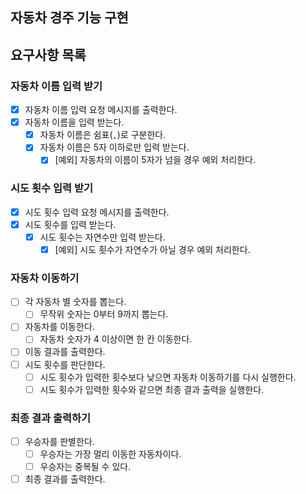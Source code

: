 ## 자동차 경주 기능 구현

## 요구사항 목록

### 자동차 이름 입력 받기

- [x] 자동차 이름 입력 요청 메시지를 출력한다.
- [x] 자동차 이름을 입력 받는다.
  - [x] 자동차 이름은 쉼표(`,`)로 구분한다.
  - [x] 자동차 이름은 5자 이하로만 입력 받는다.
    - [x] [예외] 자동차의 이름이 5자가 넘을 경우 예외 처리한다.

### 시도 횟수 입력 받기

- [x] 시도 횟수 입력 요청 메시지를 출력한다.
- [x] 시도 횟수를 입력 받는다.
  - [x] 시도 횟수는 자연수만 입력 받는다.
    - [x] [예외] 시도 횟수가 자연수가 아닐 경우 예외 처리한다.

### 자동차 이동하기

- [ ] 각 자동차 별 숫자를 뽑는다.
  - [ ] 무작위 숫자는 0부터 9까지 뽑는다.
- [ ] 자동차를 이동한다.
  - [ ] 자동차 숫자가 4 이상이면 한 칸 이동한다.
- [ ] 이동 결과를 출력한다.
- [ ] 시도 횟수를 판단한다.
  - [ ] 시도 횟수가 입력한 횟수보다 낮으면 자동차 이동하기를 다시 실행한다.
  - [ ] 시도 횟수가 입력한 횟수와 같으면 최종 결과 출력을 실행한다.

### 최종 결과 출력하기

- [ ] 우승자를 판별한다.
  - [ ] 우승자는 가장 멀리 이동한 자동차이다.
  - [ ] 우승자는 중복될 수 있다.
- [ ] 최종 결과를 출력한다.
